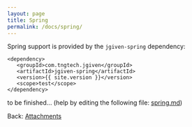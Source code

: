 ```yaml
---
layout: page
title: Spring
permalink: /docs/spring/
---
```


Spring support is provided by the `jgiven-spring` dependency:

```
<dependency>
   <groupId>com.tngtech.jgiven</groupId>
   <artifactId>jgiven-spring</artifactId>
   <version>{{ site.version }}</version>
   <scope>test</scope>
</dependency>
```

to be finished... (help by editing the following file: [spring.md](https://github.com/TNG/JGiven/blob/gh-pages/spring.md))

Back: [Attachments]({{site.baseurl}}/docs/attachments/)
